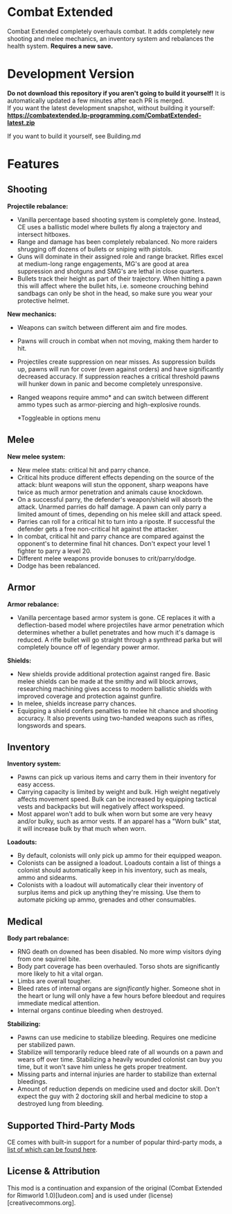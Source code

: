 # Combat Extended
Combat Extended completely overhauls combat. It adds completely new shooting and melee mechanics, an inventory system and rebalances the health system. **Requires a new save.**

# Development Version
**Do not download this repository if you aren't going to build it yourself!**
It is automatically updated a few minutes after each PR is merged.  
If you want the latest development snapshot, without building it yourself:  **https://combatextended.lp-programming.com/CombatExtended-latest.zip**

If you want to build it yourself, see Building.md

# Features
## Shooting
**Projectile rebalance:**
- Vanilla percentage based shooting system is completely gone. Instead, CE uses a ballistic model where bullets fly along a trajectory and intersect hitboxes.
- Range and damage has been completely rebalanced. No more raiders shrugging off dozens of bullets or sniping with pistols.
- Guns will dominate in their assigned role and range bracket. Rifles excel at medium-long range engagements, MG's are good at area suppression and shotguns and SMG's are lethal in close quarters.
- Bullets track their height as part of their trajectory. When hitting a pawn this will affect where the bullet hits, i.e. someone crouching behind sandbags can only be shot in the head, so make sure you wear your protective helmet.

**New mechanics:**
- Weapons can switch between different aim and fire modes.
- Pawns will crouch in combat when not moving, making them harder to hit.
- Projectiles create suppression on near misses. As suppression builds up, pawns will run for cover (even against orders) and have significantly decreased accuracy. If suppression reaches a critical threshold pawns will hunker down in panic and become completely unresponsive.
- Ranged weapons require ammo* and can switch between different ammo types such as armor-piercing and high-explosive rounds.

  *Toggleable in options menu
## Melee
**New melee system:**
- New melee stats: critical hit and parry chance.
- Critical hits produce different effects depending on the source of the attack: blunt weapons will stun the opponent, sharp weapons have twice as much armor penetration and animals cause knockdown.
- On a successful parry, the defender's weapon/shield will absorb the attack. Unarmed parries do half damage. A pawn can only parry a limited amount of times, depending on his melee skill and attack speed.
- Parries can roll for a critical hit to turn into a riposte. If successful the defender gets a free non-critical hit against the attacker.
- In combat, critical hit and parry chance are compared against the opponent's to determine final hit chances. Don't expect your level 1 fighter to parry a level 20.
- Different melee weapons provide bonuses to crit/parry/dodge.
- Dodge has been rebalanced.
## Armor
**Armor rebalance:**
- Vanilla percentage based armor system is gone. CE replaces it with a deflection-based model where projectiles have armor penetration which determines whether a bullet penetrates and how much it's damage is reduced. A rifle bullet will go straight through a synthread parka but will completely bounce off of legendary power armor.

**Shields:**
- New shields provide additional protection against ranged fire. Basic melee shields can be made at the smithy and will block arrows, researching machining gives access to modern ballistic shields with improved coverage and protection against gunfire.
- In melee, shields increase parry chances.
- Equipping a shield confers penalties to melee hit chance and shooting accuracy. It also prevents using two-handed weapons such as rifles, longswords and spears.
## Inventory
**Inventory system:**
- Pawns can pick up various items and carry them in their inventory for easy access.
- Carrying capacity is limited by weight and bulk. High weight negatively affects movement speed. Bulk can be increased by equipping tactical vests and backpacks but will negatively affect workspeed.
- Most apparel won't add to bulk when worn but some are very heavy and/or bulky, such as armor vests. If an apparel has a "Worn bulk" stat, it will increase bulk by that much when worn.

**Loadouts:**
- By default, colonists will only pick up ammo for their equipped weapon.
- Colonists can be assigned a loadout. Loadouts contain a list of things a colonist should automatically keep in his inventory, such as meals, ammo and sidearms.
- Colonists with a loadout will automatically clear their inventory of surplus items and pick up anything they're missing. Use them to automate picking up ammo, grenades and other consumables.
## Medical
**Body part rebalance:**
- RNG death on downed has been disabled. No more wimp visitors dying from one squirrel bite.
- Body part coverage has been overhauled. Torso shots are significantly more likely to hit a vital organ.
- Limbs are overall tougher.
- Bleed rates of internal organs are *significantly* higher. Someone shot in the heart or lung will only have a few hours before bleedout and requires immediate medical attention.
- Internal organs continue bleeding when destroyed.

**Stabilizing:**
- Pawns can use medicine to stabilize bleeding. Requires one medicine per stabilized pawn.
- Stabilize will temporarily reduce bleed rate of all wounds on a pawn and wears off over time. Stabilizing a heavily wounded colonist can buy you time, but it won't save him unless he gets proper treatment.
- Missing parts and internal injuries are harder to stabilize than external bleedings.
- Amount of reduction depends on medicine used and doctor skill. Don't expect the guy with 2 doctoring skill and herbal medicine to stop a destroyed lung from bleeding.


## Supported Third-Party Mods
CE comes with built-in support for a number of popular third-party mods, a [list of which can be found here](SupportedThirdPartyMods.md).

## License & Attribution
This mod is a continuation and expansion of the original (Combat Extended for Rimworld 1.0)[ludeon.com] and is used under (license)[creativecommons.org].
